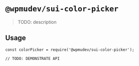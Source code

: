 # `@wpmudev/sui-color-picker`

> TODO: description

## Usage

```
const colorPicker = require('@wpmudev/sui-color-picker');

// TODO: DEMONSTRATE API
```
